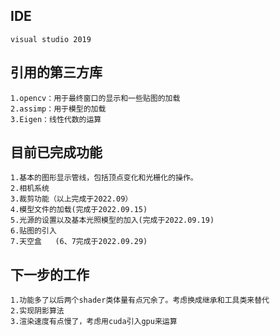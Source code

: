 ## IDE
	visual studio 2019
## 引用的第三方库
	1.opencv：用于最终窗口的显示和一些贴图的加载
	2.assimp：用于模型的加载
	3.Eigen：线性代数的运算
## 目前已完成功能
	1.基本的图形显示管线，包括顶点变化和光栅化的操作。
	2.相机系统
	3.裁剪功能（以上完成于2022.09）
	4.模型文件的加载(完成于2022.09.15)
	5.光源的设置以及基本光照模型的加入(完成于2022.09.19)
	6.贴图的引入
	7.天空盒	(6、7完成于2022.09.29)	

## 下一步的工作
	1.功能多了以后两个shader类体量有点冗余了。考虑换成继承和工具类来替代
	2.实现阴影算法
	3.渲染速度有点慢了，考虑用cuda引入gpu来运算
